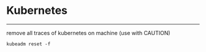 # Kubernetes
---



remove all traces of kubernetes on machine (use with CAUTION)
```
kubeadm reset -f
```

